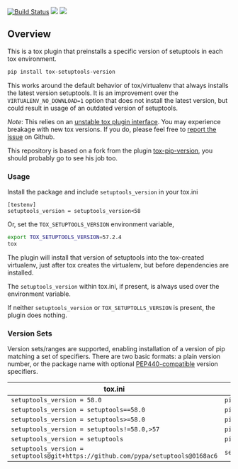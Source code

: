 [![Build Status](https://app.travis-ci.com/LvffY/tox-setuptools-version.svg?branch=master)](https://app.travis-ci.com/LvffY/tox-setuptools-version)
![](https://img.shields.io/pypi/v/tox-setuptools-version.svg)
![](https://img.shields.io/pypi/pyversions/tox-setuptools-version.svg)

Overview
--------

This is a tox plugin that preinstalls a specific version of setuptools in each tox
environment.

```bash
pip install tox-setuptools-version
```

This works around the default behavior of tox/virtualenv that always installs
the latest version setuptools. It is an improvement over the `VIRTUALENV_NO_DOWNLOAD=1`
option that does not install the latest version, but could result in usage of
an outdated version of setuptools.

*Note*: This relies on an [unstable tox plugin interface](
https://tox.readthedocs.io/en/latest/plugins.html#tox.hookspecs.tox_testenv_create).
You may experience breakage with new tox versions. If you do, please feel
free to [report the issue](https://github.com/LvffY/tox-setuptools-version/issues/new)
on Github.

This repository is based on a fork from the plugin [tox-pip-version](https://github.com/pglass/tox-pip-version), you should probably go to see his job too.

### Usage

Install the package and include `setuptools_version` in your tox.ini

```tox
[testenv]
setuptools_version = setuptools_version<58
```

Or, set the `TOX_SETUPTOOLS_VERSION` environment variable,

```bash
export TOX_SETUPTOOLS_VERSION=57.2.4
tox
```

The plugin will install that version of setuptools into the tox-created virtualenv,
just after tox creates the virtualenv, but before dependencies are installed.

The `setuptools_version` within tox.ini, if present, is always used over the
environment variable.

If neither `setuptools_version` or `TOX_SETUPTOLLS_VERSION` is present, the plugin does
nothing.

### Version Sets

Version sets/ranges are supported, enabling installation of a version of pip
matching a set of specifiers. There are two basic formats: a plain version
number, or the package name with optional [PEP440-compatible](
https://www.python.org/dev/peps/pep-0440/#version-specifiers) version
specifiers.

| tox.ini                      | effective pip command        |
| ---------------------------- | ---------------------------- |
| `setuptools_version = 58.0`         | `pip install -U setuptools==19.0`   |
| `setuptools_version = setuptools==58.0`    | `pip install -U setuptools==58.0`   |
| `setuptools_version = setuptools>=58.0`    | `pip install -U setuptools>=58.0`   |
| `setuptools_version = setuptools!=58.0,>57`  | `pip install -U setuptools!=58.0,>57` |
| `setuptools_version = setuptools`          | `pip install -U setuptools`         |
| `setuptools_version = setuptools@git+https://github.com/pypa/setuptools@0168ac6` | `setuptools@git+https://github.com/pypa/setuptools@0168ac6` |
